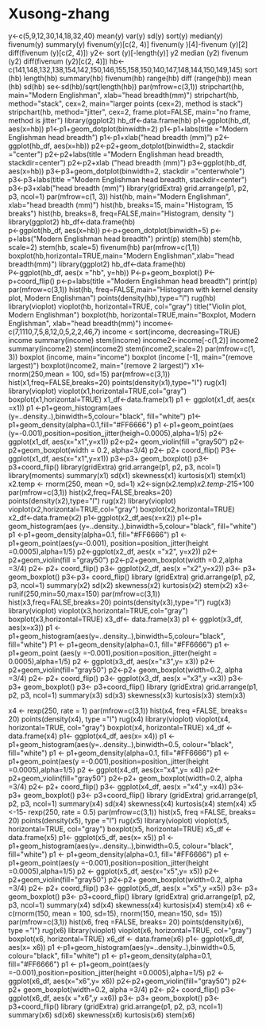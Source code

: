 # Xusong-zhang
y<-c(5,9,12,30,14,18,32,40)
mean(y)
var(y)
sd(y)
sort(y)
median(y)
fivenum(y) 
summary(y)
fivenum(y)[c(2, 4)]
fivenum(y )[4]-fivenum (y)[2]
diff(fivenum (y)[c(2, 4)])
y2<- sort (y)[-length(y)]
y2
median (y2)
fivenum (y2)
diff(fivenum (y2)[c(2, 4)])
hb<-c(141,148,132,138,154,142,150,146,155,158,150,140,147,148,144,150,149,145)
sort (hb)
length(hb)
summary(hb)
fivenum(hb)
range(hb)
diff (range(hb))
mean (hb)
sd(hb)
se<-sd(hb)/sqrt(length(hb))
par(mfrow=c(3,1))
stripchart(hb, main="Modern Englishman", xlab="head breadth(mm)")
stripchart(hb, method="stack", cex=2, main="larger points (cex=2), method is stack")
stripchart(hb, method="jitter", cex=2, frame.plot=FALSE, main="no frame, method is jitter")
library(ggplot2)
hb_df<-data.frame(hb)
p1<-ggplot(hb_df, aes(x=hb))
p1<-p1+geom_dotplot(binwidth=2)
p1<-p1+labs(title ="Modern Englishman head breadth")
p1<-p1+xlab("head breadth (mm)")
p2<-ggplot(hb_df, aes(x=hb))
p2<-p2+geom_dotplot(binwidth=2, stackdir ="center")
p2<-p2+labs(title ="Modern Englishman head breadth, stackdir=center")
p2<-p2+xlab ("head breadth (mm)")
p3<-ggplot(hb_df, aes(x=hb))
p3<-p3+geom_dotplot(binwidth=2, stackdir ="centerwhole")
p3<-p3+labs(title ="Modern Englishman head breadth, stackdir=center")
p3<-p3+xlab("head breadth (mm)")
library(gridExtra)
grid.arrange(p1, p2, p3, ncol=1)
par(mfrow=c(1, 3))
hist(hb, main="Modern Englishman", xlab="head breadth (mm)")
hist(hb, breaks=15, main="Histogram, 15 breaks")
hist(hb, breaks=8, freq=FALSE,main="Histogram, density ")
library(ggplot2)
hb_df<-data.frame(hb)         
p<-ggplot(hb_df, aes(x=hb))
p<-p+geom_dotplot(binwidth=5)
p<-p+labs("Modern Englishman head breadth")
print(p)
stem(hb)
stem(hb, scale=2)
stem(hb, scale=5)
fivenum(hb)
par(mfrow=c(1,1))
boxplot(hb,horizontal=TRUE,main="Modern Englishman",xlab="head breadth(mm)")
library(ggplot2)
hb_df<-data.frame(hb)      
P<-ggplot(hb_df, aes(x ="hb", y=hb))
P<-p+geom_boxplot()
P<-p+coord_flip()
p<-p+labs(title ="Modern Englishman head breadth")
print(p)
par(mfrow=c(3,1))
hist(hb, freq=FALSE,main="Histogram with kernel density plot, Modern Englishman")
points(density(hb),type="l")
rug(hb)
library(vioplot)
vioplot(hb, horizontal=TRUE, col="gray")
title("Violin plot, Modern Englishman")
boxplot(hb, horizontal=TRUE,main="Boxplot, Modern Englishman", xlab="head breadth(mm)")
income<-c(7,1110,7,5,8,12,0,5,2,2,46,7)
income < sort(income, decreasing=TRUE)
income
summary(income)
stem(income)
income2<-income[-c(1,2)]
income2
summary(income2)
stem(income2)
stem(income2,scale=2)
par(mfrow=c(1, 3))
boxplot (income, main="income")
boxplot (income [-1], main="(remove largest)")
boxplot(income2, main="(remove 2 largest)")
x1<- rnorm(250,mean = 100, sd=15)
par(mfrow=c(3,1))
hist(x1,freq=FALSE,breaks=20)
points(density(x1),type="l")
rug(x1)
library(vioplot)
vioplot(x1,horizontal=TRUE,col="gray")
boxplot(x1,horizontal=TRUE)
x1_df<-data.frame(x1)
p1 <- ggplot(x1_df, aes(x =x1))
p1 <-p1+geom_histogram(aes (y=..density..),binwidth=5,colour="black", fill="white")
p1<-p1+geom_density(alpha=0.1,fill="#FF6666")
p1 <-p1+geom_point(aes (y=-0.001),position=position_jitter(heigh=0.0005),alpha=1/5)
p2<-ggplot(x1_df, aes(x="x1",y=x1))
p2<-p2+ geom_violin(fill ="gray50")
p2<- p2+geom_boxplot(width = 0.2, alpha=3/4)
p2<- p2+ coord_flip()
P3<- ggplot(x1_df, aes(x="x1",y=x1))
p3<-p3+ geom_boxplot()
p3<-p3+coord_flip()
library(gridExtra)
grid.arrange(p1, p2, p3, ncol=1)
library(moments)
summary(x1)
sd(x1)
skewness(x1)
kurtosis(x1)
stem(x1)
x2.temp <- rnorm(250, mean =0, sd=1)
x2<-sign(x2.temp)*x2.temp-2*15+100
par(mfrow=c(3,1))
hist(x2,freq=FALSE,breaks=20)
points(density(x2),type="l")
rug(x2)
library(vioplot)
vioplot(x2,horizontal=TRUE,col="gray")
boxplot(x2,horizontal=TRUE)
x2_df<-data.frame(x2)
p1<-ggplot(x2_df,aes(x=x2))
p1<-p1+ geom_histogram(aes (y=..density..),binwidth=5,colour="black", fill="white")
p1 <-p1+geom_density(alpha=0.1, fill="#FF6666")
p1 <- p1+geom_point(aes(y=-0.001), position=position_jitter(height =0.0005),alpha=1/5)
p2<-ggplot(x2_df, aes(x ="x2", y=x2))
p2<-p2+geom_violin(fill ="gray50")
p2<-p2+geom_boxplot(width =0.2,alpha =3/4)
p2<- p2+ coord_flip()
p3<- ggplot(x2_df, aes(x ="x2",y=x2))
p3<- p3+ geom_boxplot()
p3<-p3+ coord_flip()
library (gridExtra)
grid.arrange(p1, p2, p3, ncol=1)
summary(x2)
sd(x2)
skewness(x2)
kurtosis(x2)
stem(x2)
x3<- runif(250,min=50,max=150)
par(mfrow=c(3,1))
hist(x3,freq=FALSE,breaks=20)
points(density(x3),type="l")
rug(x3)
library(vioplot)
vioplot(x3,horizontal=TRUE,col="gray")
boxplot(x3,horizontal=TRUE)
x3_df<- data.frame(x3)
p1 <- ggplot(x3_df, aes(x=x3))
p1 <- p1+geom_histogram(aes(y=..density..),binwidth=5,colour="black", fill="white")
P1 <- p1+geom_density(alpha=0.1, fill="#FF6666")
p1 <-p1+geom_point (aes(y =-0.001),position=position_jitter(height = 0.0005),alpha=1/5)
p2 <- ggplot(x3_df, aes(x="x3",y= x3))
p2<-p2+geom_violin(fill="gray50")
p2<-p2+ geom_boxplot(width=0.2, alpha =3/4)
p2<- p2+ coord_flip()
p3<- ggplot(x3_df, aes(x ="x3",y =x3))
p3<- p3+ geom_boxplot()
p3<- p3+coord_flip()
library (gridExtra)
grid.arrange(p1, p2, p3, ncol=1)
summary(x3)
sd(x3)
skewness(x3)
kurtosis(x3)
stem(x3)

x4 <- rexp(250, rate = 1)
par(mfrow=c(3,1))
hist(x4, freq =FALSE, breaks= 20)
points(density(x4), type ="l")
rug(x4)
library(vioplot)
vioplot(x4, horizontal=TRUE, col="gray")
boxplot(x4, horizontal=TRUE)
x4_df <- data.frame(x4)
p1<- ggplot(x4_df, aes(x= x4))
p1 <-p1+geom_histogram(aes(y=..density..),binwidth=0.5, colour="black", fill="white")
p1 <- p1+geom_density(alpha=0.1, fill="#FF6666")
p1 <- p1+geom_point(aes(y =-0.001),position=position_jitter(height =0.0005),alpha=1/5)
p2 <- ggplot(x4_df, aes(x="x4",y= x4))
p2<-p2+geom_violin(fill="gray50")
p2<-p2+ geom_boxplot(width=0.2, alpha =3/4)
p2<- p2+ coord_flip()
p3<- ggplot(x4_df, aes(x ="x4",y =x4))
p3<- p3+ geom_boxplot()
p3<- p3+coord_flip()
library (gridExtra)
grid.arrange(p1, p2, p3, ncol=1)
summary(x4)
sd(x4)
skewness(x4)
kurtosis(x4)
stem(x4)
x5 <-15- rexp(250, rate = 0.5)
par(mfrow=c(3,1))
hist(x5, freq =FALSE, breaks= 20)
points(density(x5), type ="l")
rug(x5)
library(vioplot)
vioplot(x5, horizontal=TRUE, col="gray")
boxplot(x5, horizontal=TRUE)
x5_df <- data.frame(x5)
p1<- ggplot(x5_df, aes(x= x5))
p1 <-p1+geom_histogram(aes(y=..density..),binwidth=0.5, colour="black", fill="white")
p1 <- p1+geom_density(alpha=0.1, fill="#FF6666")
p1 <- p1+geom_point(aes(y =-0.001),position=position_jitter(height =0.0005),alpha=1/5)
p2 <- ggplot(x5_df, aes(x="x5",y= x5))
p2<-p2+geom_violin(fill="gray50")
p2<-p2+ geom_boxplot(width=0.2, alpha =3/4)
p2<- p2+ coord_flip()
p3<- ggplot(x5_df, aes(x ="x5",y =x5))
p3<- p3+ geom_boxplot()
p3<- p3+coord_flip()
library (gridExtra)
grid.arrange(p1, p2, p3, ncol=1)
summary(x4)
sd(x4)
skewness(x4)
kurtosis(x4)
stem(x4)
x6 <- c(rnorm(150, mean = 100, sd=15), rnorm(150, mean=150, sd= 15))
par(mfrow=c(3,1))
hist(x6, freq =FALSE, breaks= 20)
points(density(x6), type ="l")
rug(x6)
library(vioplot)
vioplot(x6, horizontal=TRUE, col="gray")
boxplot(x6, horizontal=TRUE)
x6_df <- data.frame(x6)
p1<- ggplot(x6_df, aes(x= x6))
p1 <-p1+geom_histogram(aes(y=..density..),binwidth=0.5, colour="black", fill="white")
p1 <- p1+geom_density(alpha=0.1, fill="#FF6666")
p1 <- p1+geom_point(aes(y =-0.001),position=position_jitter(height =0.0005),alpha=1/5)
p2 <- ggplot(x6_df, aes(x="x6",y= x6))
p2<-p2+geom_violin(fill="gray50")
p2<-p2+ geom_boxplot(width=0.2, alpha =3/4)
p2<- p2+ coord_flip()
p3<- ggplot(x6_df, aes(x ="x6",y =x6))
p3<- p3+ geom_boxplot()
p3<- p3+coord_flip()
library (gridExtra)
grid.arrange(p1, p2, p3, ncol=1)
summary(x6)
sd(x6)
skewness(x6)
kurtosis(x6)
stem(x6)           
